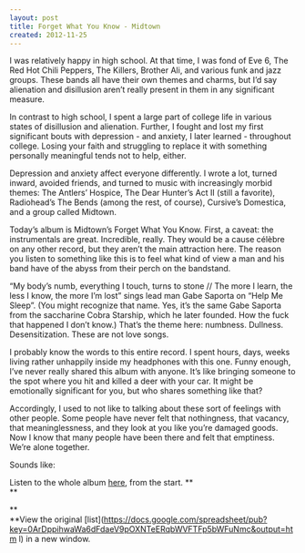 ```yaml
---
layout: post
title: Forget What You Know - Midtown
created: 2012-11-25
---
```



I was relatively happy in high school. At that time, I was fond of Eve
6, The Red Hot Chili Peppers, The Killers, Brother Ali, and various funk
and jazz groups. These bands all have their own themes and charms, but
I’d say alienation and disillusion aren’t really present in them in any
significant measure.

In contrast to high school, I spent a large part of college life in
various states of disillusion and alienation. Further, I fought and lost
my first significant bouts with depression - and anxiety, I later
learned - throughout college. Losing your faith and struggling to
replace it with something personally meaningful tends not to help,
either. 

Depression and anxiety affect everyone differently. I wrote a lot,
turned inward, avoided friends, and turned to music with increasingly
morbid themes: The Antlers’ Hospice, The Dear Hunter’s Act II (still a
favorite), Radiohead’s The Bends (among the rest, of course), Cursive’s
Domestica, and a group called Midtown.

Today’s album is Midtown’s Forget What You Know. First, a caveat: the
instrumentals are great. Incredible, really. They would be a cause
célèbre on any other record, but they aren’t the main attraction here.
The reason you listen to something like this is to feel what kind of
view a man and his band have of the abyss from their perch on the
bandstand. 

“My body’s numb, everything I touch, turns to stone // The more I learn,
the less I know, the more I’m lost” sings lead man Gabe Saporta on “Help
Me Sleep”. (You might recognize that name. Yes, it’s the same Gabe
Saporta from the saccharine Cobra Starship, which he later founded. How
the fuck that happened I don’t know.) That’s the theme here: numbness.
Dullness. Desensitization. These are not love songs. 

I probably know the words to this entire record. I spent hours, days,
weeks living rather unhappily inside my headphones with this one. Funny
enough, I’ve never really shared this album with anyone. It’s like
bringing someone to the spot where you hit and killed a deer with your
car. It might be emotionally significant for you, but who shares
something like that?

Accordingly, I used to not like to talking about these sort of feelings
with other people. Some people have never felt that nothingness, that
vacancy, that meaninglessness, and they look at you like you’re damaged
goods. Now I know that many people have been there and felt that
emptiness. We’re alone together. 

Sounds like: 

Listen to the whole album
[here](http://www.youtube.com/watch?v=2b6K7vwIzBQ&feature=share&list=PLE50719CDE4F62572 "Forget What You Know - Midtown"),
from the start. **\
**

**\
**View the original
[list](https://docs.google.com/spreadsheet/pub?key=0ArDppihwaWa6dFdaeV9pOXNTeERqbWVFTFp5bWFuNmc&output=htm    l) in a
new window.

